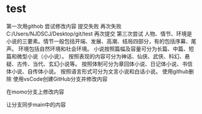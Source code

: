 # test
第一次用githob
尝试修改内容
提交失败
再次失败
C:/Users/NJDSCJ/Desktop/git/test
再次提交
第三次尝试
人物、情节、环境是小说的三要素。情节一般包括开端、发展、高潮、结局四部分，有的包括序幕、尾声。
环境包括自然环境和社会环境。 
小说按照篇幅及容量可分为长篇、中篇、短篇和微型小说（小小说）。
按照表现的内容可分为神话、仙侠、武侠、科幻、悬疑、古传、当代、玄幻小说等。
按照体制可分为章回体小说、日记体小说、书信体小说、自传体小说。
按照语言形式可分为文言小说和白话小说。
使用github删除
使用vsCode创建GitHub分支并修改内容

在momo分支上修改内容

让分支同步main中的内容
